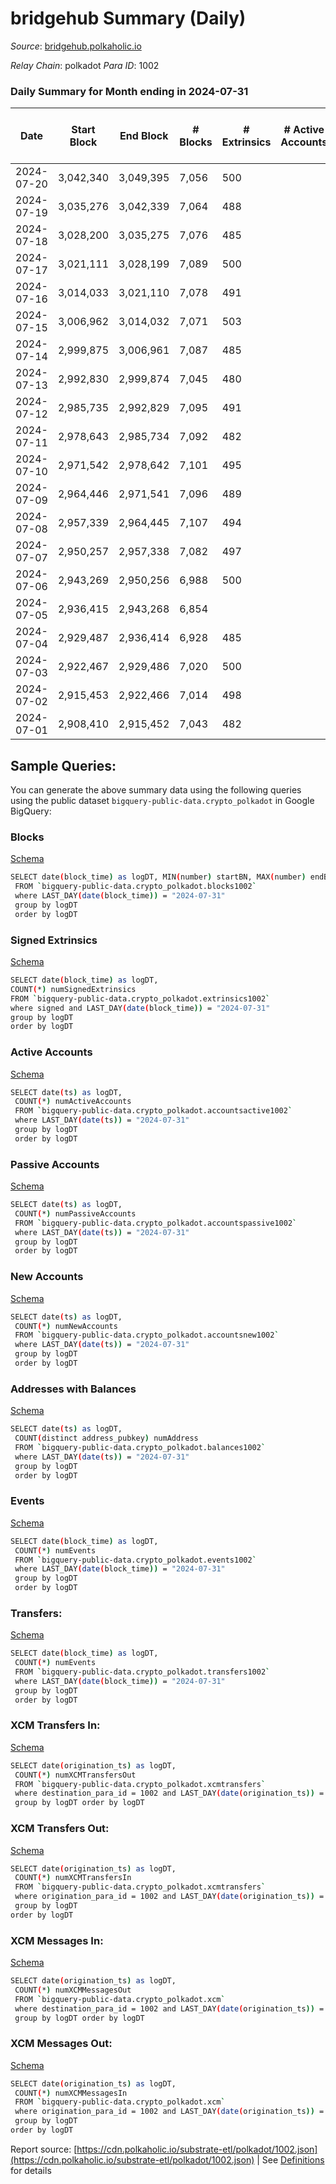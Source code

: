 # bridgehub Summary (Daily)

_Source_: [bridgehub.polkaholic.io](https://bridgehub.polkaholic.io)

*Relay Chain*: polkadot
*Para ID*: 1002



### Daily Summary for Month ending in 2024-07-31


| Date    | Start Block | End Block | # Blocks | # Extrinsics | # Active Accounts | # Passive Accounts | # New Accounts | # Addresses | # Events  | # Transfers ($USD) | # XCM Transfers In ($USD) | # XCM Transfers Out ($USD) | # XCM In | # XCM Out | Issues |
|---------|-------------|-----------|----------|--------------|-------------------|--------------------|----------------|-------------|-----------|--------------------|---------------------------|----------------------------|----------|-----------|--------|
| 2024-07-20 | 3,042,340 | 3,049,395 | 7,056 | 500 |  |  |  | 48 | 38,166 | 6,753  |   |   |  |  |  |
| 2024-07-19 | 3,035,276 | 3,042,339 | 7,064 | 488 |  |  |  | 48 | 38,108 | 6,711  |   |   |  |  |  |
| 2024-07-18 | 3,028,200 | 3,035,275 | 7,076 | 485 |  |  |  | 48 | 38,081 | 6,713  |   |   |  |  |  |
| 2024-07-17 | 3,021,111 | 3,028,199 | 7,089 | 500 |  |  |  | 48 | 38,341 | 6,820  |   |   |  |  |  |
| 2024-07-16 | 3,014,033 | 3,021,110 | 7,078 | 491 |  |  |  | 47 | 38,219 | 6,783  |   |   |  |  |  |
| 2024-07-15 | 3,006,962 | 3,014,032 | 7,071 | 503 |  |  |  | 47 | 38,176 | 6,722  |   |   |  |  |  |
| 2024-07-14 | 2,999,875 | 3,006,961 | 7,087 | 485 |  |  |  | 47 | 38,122 | 6,661  |   |   |  |  |  |
| 2024-07-13 | 2,992,830 | 2,999,874 | 7,045 | 480 |  |  |  | 47 | 37,899 | 6,694  |   |   |  |  |  |
| 2024-07-12 | 2,985,735 | 2,992,829 | 7,095 | 491 |  |  |  | 47 | 38,208 | 6,755  |   |   |  |  |  |
| 2024-07-11 | 2,978,643 | 2,985,734 | 7,092 | 482 |  |  |  | 47 | 37,991 | 6,589  |   |   |  |  |  |
| 2024-07-10 | 2,971,542 | 2,978,642 | 7,101 | 495 |  |  |  | 47 | 38,282 | 6,798  |   |   |  |  |  |
| 2024-07-09 | 2,964,446 | 2,971,541 | 7,096 | 489 |  |  |  |  | 38,156 | 6,726  |   |   |  |  |  |
| 2024-07-08 | 2,957,339 | 2,964,445 | 7,107 | 494 |  |  |  |  | 38,234 | 6,784  |   |   |  |  |  |
| 2024-07-07 | 2,950,257 | 2,957,338 | 7,082 | 497 |  |  |  |  | 38,187 | 6,739  |   |   |  |  |  |
| 2024-07-06 | 2,943,269 | 2,950,256 | 6,988 | 500 |  |  |  |  | 38,095 | 6,684  |   |   |  |  |  |
| 2024-07-05 | 2,936,415 | 2,943,268 | 6,854 |  |  |  |  |  |  |   |   |   |  |  |  |
| 2024-07-04 | 2,929,487 | 2,936,414 | 6,928 | 485 |  |  |  |  | 37,626 | 6,626  |   |   |  |  |  |
| 2024-07-03 | 2,922,467 | 2,929,486 | 7,020 | 500 |  |  |  |  | 38,122 | 6,694  |   |   |  |  |  |
| 2024-07-02 | 2,915,453 | 2,922,466 | 7,014 | 498 |  |  |  |  | 37,987 | 6,748  |   |   |  |  |  |
| 2024-07-01 | 2,908,410 | 2,915,452 | 7,043 | 482 |  |  |  |  | 37,254 | 6,243  |   |   |  |  |  |

## Sample Queries:
You can generate the above summary data using the following queries using the public dataset `bigquery-public-data.crypto_polkadot` in Google BigQuery:


### Blocks 

[Schema](https://github.com/colorfulnotion/substrate-etl/blob/main/schema/blocks.json)

```bash
SELECT date(block_time) as logDT, MIN(number) startBN, MAX(number) endBN, COUNT(*) numBlocks 
 FROM `bigquery-public-data.crypto_polkadot.blocks1002`  
 where LAST_DAY(date(block_time)) = "2024-07-31" 
 group by logDT 
 order by logDT
```

### Signed Extrinsics 

[Schema](https://github.com/colorfulnotion/substrate-etl/blob/main/schema/extrinsics.json)

```bash
SELECT date(block_time) as logDT, 
COUNT(*) numSignedExtrinsics 
FROM `bigquery-public-data.crypto_polkadot.extrinsics1002`  
where signed and LAST_DAY(date(block_time)) = "2024-07-31" 
group by logDT 
order by logDT
```

### Active Accounts 

[Schema](https://github.com/colorfulnotion/substrate-etl/blob/main/schema/accountsactive.json)

```bash
SELECT date(ts) as logDT, 
 COUNT(*) numActiveAccounts 
 FROM `bigquery-public-data.crypto_polkadot.accountsactive1002` 
 where LAST_DAY(date(ts)) = "2024-07-31" 
 group by logDT 
 order by logDT
```

### Passive Accounts 

[Schema](https://github.com/colorfulnotion/substrate-etl/blob/main/schema/accountspassive.json)

```bash
SELECT date(ts) as logDT, 
 COUNT(*) numPassiveAccounts 
 FROM `bigquery-public-data.crypto_polkadot.accountspassive1002` 
 where LAST_DAY(date(ts)) = "2024-07-31" 
 group by logDT 
 order by logDT
```

### New Accounts 

[Schema](https://github.com/colorfulnotion/substrate-etl/blob/main/schema/accountsnew.json)

```bash
SELECT date(ts) as logDT, 
 COUNT(*) numNewAccounts 
 FROM `bigquery-public-data.crypto_polkadot.accountsnew1002` 
 where LAST_DAY(date(ts)) = "2024-07-31" 
 group by logDT
 order by logDT
```

### Addresses with Balances 

[Schema](https://github.com/colorfulnotion/substrate-etl/blob/main/schema/balances.json)

```bash
SELECT date(ts) as logDT,
 COUNT(distinct address_pubkey) numAddress 
 FROM `bigquery-public-data.crypto_polkadot.balances1002` 
 where LAST_DAY(date(ts)) = "2024-07-31" 
 group by logDT 
 order by logDT
```

### Events 

[Schema](https://github.com/colorfulnotion/substrate-etl/blob/main/schema/events.json)

```bash
SELECT date(block_time) as logDT, 
 COUNT(*) numEvents 
 FROM `bigquery-public-data.crypto_polkadot.events1002` 
 where LAST_DAY(date(block_time)) = "2024-07-31" 
 group by logDT 
 order by logDT
```

### Transfers:

[Schema](https://github.com/colorfulnotion/substrate-etl/blob/main/schema/transfers.json)

```bash
SELECT date(block_time) as logDT, 
 COUNT(*) numEvents 
 FROM `bigquery-public-data.crypto_polkadot.transfers1002` 
 where LAST_DAY(date(block_time)) = "2024-07-31" 
 group by logDT 
 order by logDT
```

### XCM Transfers In: 

[Schema](https://github.com/colorfulnotion/substrate-etl/blob/main/schema/xcmtransfers.json)

```bash
SELECT date(origination_ts) as logDT, 
 COUNT(*) numXCMTransfersOut 
 FROM `bigquery-public-data.crypto_polkadot.xcmtransfers` 
 where destination_para_id = 1002 and LAST_DAY(date(origination_ts)) = "2024-07-31" 
 group by logDT order by logDT
```

### XCM Transfers Out: 

[Schema](https://github.com/colorfulnotion/substrate-etl/blob/main/schema/xcmtransfers.json)

```bash
SELECT date(origination_ts) as logDT, 
 COUNT(*) numXCMTransfersIn 
 FROM `bigquery-public-data.crypto_polkadot.xcmtransfers` 
 where origination_para_id = 1002 and LAST_DAY(date(origination_ts)) = "2024-07-31" 
 group by logDT 
order by logDT
```

### XCM Messages In: 

[Schema](https://github.com/colorfulnotion/substrate-etl/blob/main/schema/xcm.json)

```bash
SELECT date(origination_ts) as logDT, 
 COUNT(*) numXCMMessagesOut 
 FROM `bigquery-public-data.crypto_polkadot.xcm` 
 where destination_para_id = 1002 and LAST_DAY(date(origination_ts)) = "2024-07-31" 
 group by logDT order by logDT
```

### XCM Messages Out: 

[Schema](https://github.com/colorfulnotion/substrate-etl/blob/main/schema/xcm.json)

```bash
SELECT date(origination_ts) as logDT, 
 COUNT(*) numXCMMessagesIn 
 FROM `bigquery-public-data.crypto_polkadot.xcm` 
 where origination_para_id = 1002 and LAST_DAY(date(origination_ts)) = "2024-07-31" 
 group by logDT 
order by logDT
```


Report source: [https://cdn.polkaholic.io/substrate-etl/polkadot/1002.json](https://cdn.polkaholic.io/substrate-etl/polkadot/1002.json) | See [Definitions](/DEFINITIONS.md) for details
